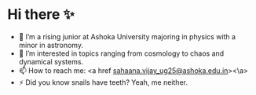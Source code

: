 # Hi there ✨

- 🔭 I’m a rising junior at Ashoka University majoring in physics with a minor in astronomy.
- 🌱 I’m interested in topics ranging from cosmology to chaos and dynamical systems.
- 📫 How to reach me: <a href sahaana.vijay_ug25@ashoka.edu.in><\a>
- ⚡ Did you know snails have teeth? Yeah, me neither.
